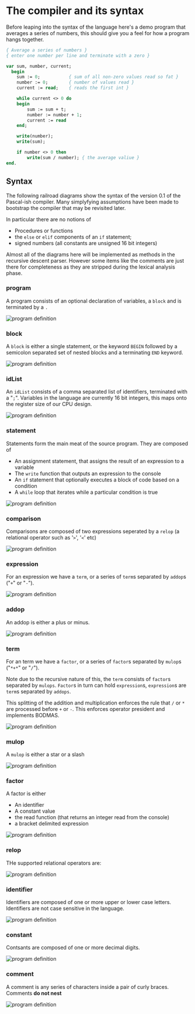 # The compiler and its syntax

Before leaping into the syntax of the language here's a demo program that averages a series of numbers, this should give you a feel for how a program hangs together.

```pascal
{ Average a series of numbers }
{ enter one number per line and terminate with a zero }

var sum, number, current;
  begin
    sum := 0;           { sum of all non-zero values read so fat }
    number := 0;        { number of values read }
    current := read;    { reads the first int }

    while current <> 0 do
    begin
        sum := sum + t;
        number := number + 1;
        current := read
    end;

    write(number);
    write(sum);

    if number <> 0 then 
        write(sum / number); { the average valiue }
end.

```


## Syntax

The following railroad diagrams show the syntax of the version 0.1 of the Pascal-ish compiler. Many simplyfying assumptions have been made to bootstrap the compiler that may be revisited later.

In particular there are no notions of

+ Procedures or functions
+ the `else` or `elif` components of an `if` statement;
+ signed numbers (all constants are unsigned 16 bit integers) 

Almost all of the diagrams here will be implemented as methods in the recursive descent parser. However some items like the comments are just there for completeness as they are stripped during the lexical analysis phase.


### program

A program consists of an optional declaration of variables,  a  `block` and is terminated by a `.` 

![program definition](images/compiler/program.svg)


### block

A `block` is either a single statement, or the keyword `BEGIN` followed by a semicolon separated set of nested blocks and a terminating `END` keyword.

![program definition](images/compiler/block.svg)


### idList

An `idList` consists of a comma separated list of identifiers, terminated with a "`;`". Variables in the language are currently 16 bit integers, this maps onto the register size of our CPU design. 

![program definition](images/compiler/idlist.svg)


### statement

Statements form the main meat of the source program. They are composed of 

+ An assignment statement, that assigns the result of an expression to a variable
+ The `write` function that outputs an expression to the console
+ An `if` statement that optionally executes a block of code based on a condition
+ A `while` loop that iterates while a particular condition is true 

![program definition](images/compiler/statement.svg)


### comparison

Comparisons are composed of two expressions seperated by a `relop` (a relational operator such as '`>`', '`<`' etc)

![program definition](images/compiler/comparison.svg)


### expression

For an expression we have a `term`, or a series of `term`s separated by `addop`s ("`+`" or "`-`").

![program definition](images/compiler/expression.svg)


### addop

An addop is either a plus or minus.

![program definition](images/compiler/addop.svg)



### term
For an term we have a `factor`, or a series of `factor`s separated by `mulop`s ("`*+*`" or "`/`"). 

Note due to the recursive nature of this, the `term` consists of `factor`s separated by `mulops`. `Factor`s in turn can hold `expression`s, `expression`s are `term`s separated by `addops`.

This splitting of the addition and multiplication  enforces the rule that `/` or `*` are processed before `+` or `-`. This enforces operator president and implements BODMAS.

![program definition](images/compiler/term.svg)



### mulop

A `mulop` is either a star or a slash

![program definition](images/compiler/mulop.svg)


### factor

A factor is either

+ An identifier
+ A constant value
+ the read function (that returns an integer read from the console)
+ a bracket delimited expression

![program definition](images/compiler/factor.svg)

 
### relop

THe supported relational operators are:

![program definition](images/compiler/relop.svg)

### identifier

Identifiers are composed of one or more upper or lower case letters. Identifiers are not case sensitive in the language.

![program definition](images/compiler/identifier.svg)

 
### constant

Contsants are composed of one or more decimal digits.

![program definition](images/compiler/constant.svg)

### comment

A comment is any series of characters inside a pair of curly braces. Comments **do not nest**

![program definition](images/compiler/comment.svg)
 